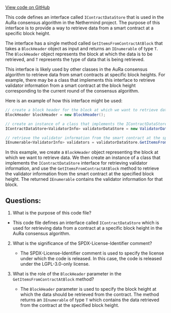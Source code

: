 [View code on GitHub](https://github.com/nethermindeth/nethermind/Nethermind.Consensus.AuRa/Contracts/DataStore/IContractDataStore.cs)

This code defines an interface called `IContractDataStore` that is used in the AuRa consensus algorithm in the Nethermind project. The purpose of this interface is to provide a way to retrieve data from a smart contract at a specific block height.

The interface has a single method called `GetItemsFromContractAtBlock` that takes a `BlockHeader` object as input and returns an `IEnumerable` of type `T`. The `BlockHeader` object represents the block at which the data is to be retrieved, and `T` represents the type of data that is being retrieved.

This interface is likely used by other classes in the AuRa consensus algorithm to retrieve data from smart contracts at specific block heights. For example, there may be a class that implements this interface to retrieve validator information from a smart contract at the block height corresponding to the current round of the consensus algorithm.

Here is an example of how this interface might be used:

```csharp
// create a block header for the block at which we want to retrieve data
BlockHeader blockHeader = new BlockHeader();

// create an instance of a class that implements the IContractDataStore interface
IContractDataStore<ValidatorInfo> validatorDataStore = new ValidatorDataStore();

// retrieve the validator information from the smart contract at the specified block height
IEnumerable<ValidatorInfo> validators = validatorDataStore.GetItemsFromContractAtBlock(blockHeader);
```

In this example, we create a `BlockHeader` object representing the block at which we want to retrieve data. We then create an instance of a class that implements the `IContractDataStore` interface for retrieving validator information, and use the `GetItemsFromContractAtBlock` method to retrieve the validator information from the smart contract at the specified block height. The returned `IEnumerable` contains the validator information for that block.
## Questions: 
 1. What is the purpose of this code file?
   - This code file defines an interface called `IContractDataStore` which is used for retrieving data from a contract at a specific block height in the AuRa consensus algorithm.

2. What is the significance of the SPDX-License-Identifier comment?
   - The SPDX-License-Identifier comment is used to specify the license under which the code is released. In this case, the code is released under the LGPL-3.0-only license.

3. What is the role of the `BlockHeader` parameter in the `GetItemsFromContractAtBlock` method?
   - The `BlockHeader` parameter is used to specify the block height at which the data should be retrieved from the contract. The method returns an `IEnumerable` of type `T` which contains the data retrieved from the contract at the specified block height.
